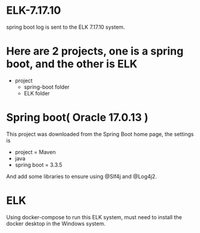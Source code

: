 # ELK-7.17.10
spring boot log is sent to the ELK 7.17.10 system.

# Here are 2 projects, one is a spring boot, and the other is ELK
- project
    - spring-boot folder
    - ELK folder
# Spring boot( Oracle 17.0.13 )
This project was downloaded from the Spring Boot home page, the settings is 
- project = Maven
- java
- spring boot = 3.3.5

And add some libraries to ensure using @Slf4j and @Log4j2.

# ELK
Using docker-compose to run this ELK system, must need to install the docker desktop in the Windows system.
